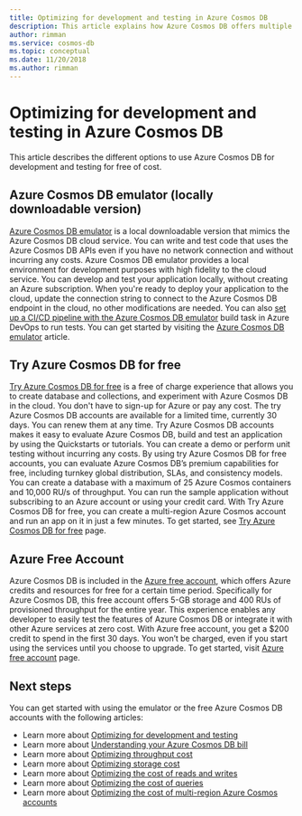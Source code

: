 ```yaml
---
title: Optimizing for development and testing in Azure Cosmos DB
description: This article explains how Azure Cosmos DB offers multiple options for development and testing of the service for free.
author: rimman
ms.service: cosmos-db
ms.topic: conceptual
ms.date: 11/20/2018
ms.author: rimman
---
```


# Optimizing for development and testing in Azure Cosmos DB

This article describes the different options to use Azure Cosmos DB for development and testing for free of cost.

## Azure Cosmos DB emulator (locally downloadable version)

[Azure Cosmos DB emulator](local-emulator.md) is a local downloadable version that mimics the Azure Cosmos DB cloud service. You can write and test code that uses the Azure Cosmos DB APIs even if you have no network connection and without incurring any costs. Azure Cosmos DB emulator provides a local environment for development purposes with high fidelity to the cloud service. You can develop and test your application locally, without creating an Azure subscription. When you're ready to deploy your application to the cloud, update the connection string to connect to the Azure Cosmos DB endpoint in the cloud, no other modifications are needed. You can also [set up a CI/CD pipeline with the Azure Cosmos DB emulator](tutorial-setup-ci-cd.md) build task in Azure DevOps to run tests. You can get started by visiting the [Azure Cosmos DB emulator](local-emulator.md) article.

## Try Azure Cosmos DB for free

[Try Azure Cosmos DB for free](https://azure.microsoft.com/try/cosmosdb/) is a free of charge experience that allows you to create database and collections, and experiment with Azure Cosmos DB in the cloud. You don't have to sign-up for Azure or pay any cost. The try Azure Cosmos DB accounts are available for a limited time, currently 30 days. You can renew them at any time. Try Azure Cosmos DB accounts makes it easy to evaluate Azure Cosmos DB, build and test an application by using the Quickstarts or tutorials. You can create a demo or perform unit testing without incurring any costs. By using try Azure Cosmos DB for free accounts, you can evaluate Azure Cosmos DB’s premium capabilities for free, including turnkey global distribution, SLAs, and consistency models. You can create a database with a maximum of 25 Azure Cosmos containers and 10,000 RU/s of throughput. You can run the sample application without subscribing to an Azure account or using your credit card. With Try Azure Cosmos DB for free, you can create a multi-region Azure Cosmos account and run an app on it in just a few minutes. To get started, see [Try Azure Cosmos DB for free](https://azure.microsoft.com/try/cosmosdb/) page.

## Azure Free Account

Azure Cosmos DB is included in the [Azure free account](https://azure.microsoft.com/free), which offers Azure credits and resources for free for a certain time period. Specifically for Azure Cosmos DB, this free account offers 5-GB storage and 400 RUs of provisioned throughput for the entire year. This experience enables any developer to easily test the features of Azure Cosmos DB or integrate it with other Azure services at zero cost. With Azure free account, you get a $200 credit to spend in the first 30 days. You won’t be charged, even if you start using the services until you choose to upgrade. To get started, visit [Azure free account](https://azure.microsoft.com/free) page.

## Next steps

You can get started with using the emulator or the free Azure Cosmos DB accounts with the following articles:

* Learn more about [Optimizing for development and testing](optimize-dev-test.md)
* Learn more about [Understanding your Azure Cosmos DB bill](understand-your-bill.md)
* Learn more about [Optimizing throughput cost](optimize-cost-throughput.md)
* Learn more about [Optimizing storage cost](optimize-cost-storage.md)
* Learn more about [Optimizing the cost of reads and writes](optimize-cost-reads-writes.md)
* Learn more about [Optimizing the cost of queries](optimize-cost-queries.md)
* Learn more about [Optimizing the cost of multi-region Azure Cosmos accounts](optimize-cost-regions.md)

